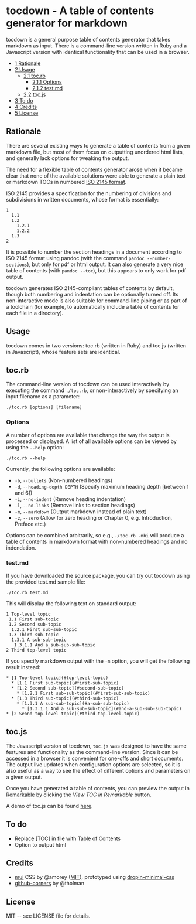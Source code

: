 # tocdown - A table of contents generator for markdown

tocdown is a general purpose table of contents generator that takes markdown as input. There is a command-line version written in Ruby and a Javascript version with identical functionality that can be used in a browser.

* [1 Rationale](#rationale)
* [2 Usage](#usage)
  * [2.1 toc.rb](#tocrb)
    * [2.1.1 Options](#options)
    * [2.1.2 test.md](#testmd)
  * [2.2 toc.js](#tocjs)
* [3 To do](#to-do)
* [4 Credits](#credits)
* [5 License](#license)

## Rationale

There are several existing ways to generate a table of contents from a given markdown file, but most of them focus on outputting unordered html lists, and generally lack options for tweaking the output.

The need for a flexible table of contents generator arose when it became clear that none of the available solutions were able to generate a plain text or markdown TOCs in numbered [ISO 2145 format](https://en.wikipedia.org/wiki/ISO_2145).

ISO 2145 provides a specification for the numbering of divisions and subdivisions in written documents, whose format is essentially:

    1
      1.1
      1.2
        1.2.1
        1.2.2
      1.3
    2

It is possible to number the section headings in a document according to ISO 2145 format using pandoc (with the command `pandoc --number-sections`), but only for pdf or html output. It can also generate a very nice table of contents (with `pandoc --toc`), but this appears to only work for pdf output.

tocdown generates ISO 2145-compliant tables of contents by default, though both numbering and indentation can be optionally turned off. Its non-interactive mode is also suitable for command-line piping or as part of a toolchain (for example, to automatically include a table of contents for each file in a directory).

## Usage

tocdown comes in two versions: toc.rb (written in Ruby) and toc.js (written in Javascript), whose feature sets are identical.

## toc.rb

The command-line version of tocdown can be used interactively by executing the command `./toc.rb`, or non-interactively by specifying an input filename as a parameter:

    ./toc.rb [options] [filename]

### Options

A number of options are available that change the way the output is processed or displayed. A list of all available options can be viewed by using the `--help` option:

    ./toc.rb --help

Currently, the following options are available:

* `-b`, `--bullets` (Non-numbered headings)
* `-d`, `--heading-depth DEPTH` (Specify maximum heading depth [between 1 and 6])
* `-i`, `--no-indent` (Remove heading indentation)
* `-l`, `--no-links` (Remove links to section headings)
* `-m`, `--markdown` (Output markdown instead of plain text)
* `-z`, `--zero` (Allow for zero heading or Chapter 0, e.g. Introduction, Preface etc.)

Options can be combined arbitrarily, so e.g., `./toc.rb -mbi` will produce a table of contents in markdown format with non-numbered headings and no indendation.

### test.md

If you have downloaded the source package, you can try out tocdown using the provided test.md sample file:

    ./toc.rb test.md

This will display the following text on standard output:

    1 Top-level topic
     1.1 First sub-topic
     1.2 Second sub-topic
      1.2.1 First sub-sub-topic
     1.3 Third sub-topic
      1.3.1 A sub-sub-topic
       1.3.1.1 And a sub-sub-sub-topic
    2 Third top-level topic

If you specify markdown output with the `-m` option, you will get the following result instead:

    * [1 Top-level topic](#top-level-topic)
      * [1.1 First sub-topic](#first-sub-topic)
      * [1.2 Second sub-topic](#second-sub-topic)
        * [1.2.1 First sub-sub-topic](#first-sub-sub-topic)
      * [1.3 Third sub-topic](#third-sub-topic)
        * [1.3.1 A sub-sub-topic](#a-sub-sub-topic)
          * [1.3.1.1 And a sub-sub-sub-topic](#and-a-sub-sub-sub-topic)
    * [2 Seond top-level topic](#third-top-level-topic)


## toc.js

The Javascript version of tocdown, `toc.js` was designed to have the same features and functionality as the command-line version. Since it can be accessed in a browser it is convenient for one-offs and short documents. The output live updates when configuration options are selected, so it is also useful as a way to see the effect of different options and parameters on a given output.

Once you have generated a table of contents, you can preview the output in [Remarkable](https://jonschlinkert.github.io/remarkable/demo/) by clicking the _View TOC in Remarkable_ button.

A demo of toc.js can be found [here](http://dohliam.github.io/tocdown/).

## To do
* Replace [TOC] in file with Table of Contents
* Option to output html

## Credits

* [mui](https://github.com/muicss/mui) CSS by @amorey ([MIT](https://github.com/muicss/mui/blob/master/LICENSE.txt)), prototyped using [dropin-minimal-css](https://github.com/dohliam/dropin-minimal-css)
* [github-corners](https://github.com/tholman/github-corners) by @tholman

## License

MIT -- see LICENSE file for details.
